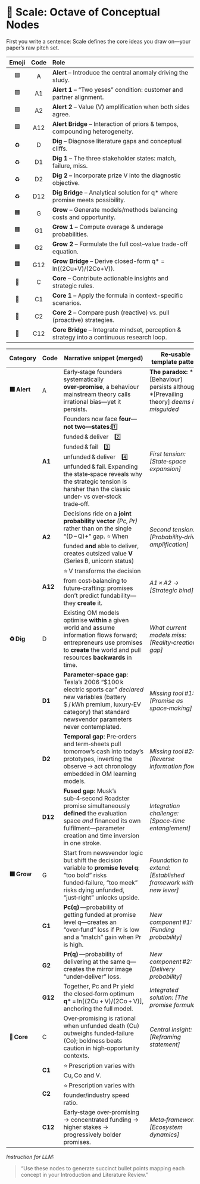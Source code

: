 # 🎹 Scale: Octave of Conceptual Nodes

First you write a sentence: Scale defines the core ideas you draw on—your paper’s raw pitch set.

| Emoji | Code | Role                                                                                        |
| :---: | :--: | :------------------------------------------------------------------------------------------ |
|  🟪   |  A   | **Alert** – Introduce the central anomaly driving the study.                                |
|  🟪   |  A1  | **Alert 1** – “Two yeses” condition: customer and partner alignment.                        |
|  🟪   |  A2  | **Alert 2** – Value (V) amplification when both sides agree.                                |
|  🟪   | A12  | **Alert Bridge** – Interaction of priors & tempos, compounding heterogeneity.               |
|  ♻️   |  D   | **Dig** – Diagnose literature gaps and conceptual cliffs.                                   |
|  ♻️   |  D1  | **Dig 1** – The three stakeholder states: match, failure, miss.                             |
|  ♻️   |  D2  | **Dig 2** – Incorporate prize V into the diagnostic objective.                              |
|  ♻️   | D12  | **Dig Bridge** – Analytical solution for q* where promise meets possibility.                |
|  🟧   |  G   | **Grow** – Generate models/methods balancing costs and opportunity.                         |
|  🟧   |  G1  | **Grow 1** – Compute overage & underage probabilities.                                      |
|  🟧   |  G2  | **Grow 2** – Formulate the full cost–value trade-off equation.                              |
|  🟧   | G12  | **Grow Bridge** – Derive closed-form q* = ln((2Cu+V)/(2Co+V)).                              |
|  🔴   |  C   | **Core** – Contribute actionable insights and strategic rules.                              |
|  🔴   |  C1  | **Core 1** – Apply the formula in context-specific scenarios.                               |
|  🔴   |  C2  | **Core 2** – Compare push (reactive) vs. pull (proactive) strategies.                       |
|  🔴   | C12  | **Core Bridge** – Integrate mindset, perception & strategy into a continuous research loop. |

|Category|Code|Narrative snippet (merged)|Re‑usable template pattern|
|---|---|---|---|
|**🟪 Alert**|A|Early‑stage founders systematically **over‑promise**, a behaviour mainstream theory calls irrational bias—yet it persists.|**The paradox:** *[Behaviour] persists although *[Prevailing theory] _deems it misguided_|
||**A1**|Founders now face **four—not two—states**:1️⃣ funded & deliver 2️⃣ funded & fail 3️⃣ unfunded & deliver 4️⃣ unfunded & fail. Expanding the state‑space reveals why the strategic tension is harsher than the classic under‑ vs over‑stock trade‑off.|_First tension:_ _[State‑space expansion]_|
||**A2**|Decisions ride on a **joint probability vector** _(Pc, Pr)_ rather than on the single “(D – Q)+” gap. ⭐️ When funded **and** able to deliver, creates outsized value **V** (Series B, unicorn status)|_Second tension:_ _[Probability‑driven amplification]_|
||**A12**|⭐️ V transforms the decision from cost‑balancing to future‑crafting: promises don’t predict fundability—they **create** it.|_A1 × A2 →_ _[Strategic bind]_|
|**♻️ Dig**|D|Existing OM models optimise **within** a given world and assume information flows forward; entrepreneurs use promises to **create** the world and pull resources **backwards** in time.|_What current models miss: [Reality‑creation gap]_|
||**D1**|**Parameter‑space gap**: Tesla’s 2006 “$100 k electric sports car” _declared_ new variables (battery $ / kWh premium, luxury‑EV category) that standard newsvendor parameters never contemplated.|_Missing tool #1:_ _[Promise as space‑making]_|
||**D2**|**Temporal gap**: Pre‑orders and term‑sheets pull tomorrow’s cash into today’s prototypes, inverting the observe → act chronology embedded in OM learning models.|_Missing tool #2:_ _[Reverse information flow]_|
||**D12**|**Fused gap**: Musk’s sub‑4‑second Roadster promise simultaneously **defined** the evaluation space _and_ financed its own fulfilment—parameter creation and time inversion in one stroke.|_Integration challenge:_ _[Space–time entanglement]_|
|**🟧 Grow**|G|Start from newsvendor logic but shift the decision variable to **promise level q**: “too bold” risks funded‑failure, “too meek” risks dying unfunded, “just‑right” unlocks upside.|_Foundation to extend:_ _[Established framework with new lever]_|
||**G1**|**Pc(q)** —probability of getting funded at promise level q—creates an “over‑fund” loss if Pr is low and a “match” gain when Pr is high.|_New component #1:_ _[Funding probability]_|
||**G2**|**Pr(q)** —probability of delivering at the same q—creates the mirror image “under‑deliver” loss.|_New component #2:_ _[Delivery probability]_|
||**G12**|Together, Pc and Pr yield the closed‑form optimum  **q*** = ln[(2Cu + V)/(2Co + V)], anchoring the full model.|_Integrated solution:_ _[The promise formula]_|
|**🔴 Core**|C|Over‑promising is rational when unfunded death (Cu) outweighs funded‑failure (Co); boldness beats caution in high‑opportunity contexts.|_Central insight:_ _[Reframing statement]_|
||**C1**|⭐️ Prescription varies with Cu, Co and V.||
||**C2**|⭐️ Prescription varies with founder/industry speed ratio.||
||**C12**|Early‑stage over‑promising → concentrated funding → higher stakes → progressively bolder promises.|_Meta‑framework:_ _[Ecosystem dynamics]_|





*Instruction for LLM:*  
> “Use these nodes to generate succinct bullet points mapping each concept in your Introduction and Literature Review.”  
